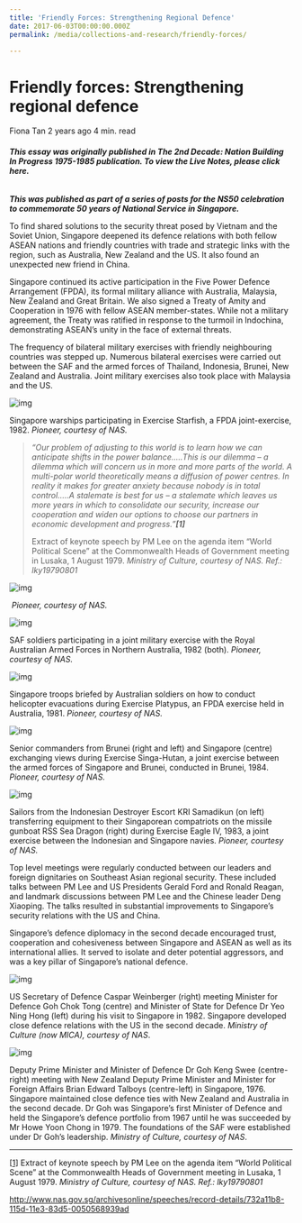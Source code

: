 ```yaml
---
title: 'Friendly Forces: Strengthening Regional Defence'
date: 2017-06-03T00:00:00.000Z
permalink: /media/collections-and-research/friendly-forces/

---
```



# Friendly forces: Strengthening regional defence

Fiona Tan 2 years ago 4 min. read

###### **This essay was originally published in The 2nd Decade: Nation Building In Progress 1975-1985 publication. To view the Live Notes, please click here.**

***This was published as part of a series of posts for the NS50 celebration to commemorate 50 years of National Service in Singapore.*** 

To find shared solutions to the security threat posed by Vietnam and the Soviet Union, Singapore deepened its defence relations with both fellow ASEAN nations and friendly countries with trade and strategic links with the region, such as Australia, New Zealand and the US. It also found an unexpected new friend in China.

Singapore continued its active participation in the Five Power Defence Arrangement (FPDA), its formal military alliance with Australia, Malaysia, New Zealand and Great Britain. We also signed a Treaty of Amity and Cooperation in 1976 with fellow ASEAN member-states. While not a military agreement, the Treaty was ratified in response to the turmoil in Indochina, demonstrating ASEAN’s unity in the face of external threats.

The frequency of bilateral military exercises with friendly neighbouring countries was stepped up. Numerous bilateral exercises were carried out between the SAF and the armed forces of Thailand, Indonesia, Brunei, New Zealand and Australia. Joint military exercises also took place with Malaysia and the US.

![img](/images/blogs/img_599d950a20244.png)

Singapore warships participating in Exercise Starfish, a FPDA joint-exercise, 1982. *Pioneer, courtesy of NAS.*

> *“Our problem of adjusting to this world is to learn how we can anticipate shifts in the power balance…..This is our dilemma – a dilemma which will concern us in more and more parts of the world. A multi-polar world theoretically means a diffusion of power centres. In reality it makes for greater anxiety because nobody is in total control…..A stalemate is best for us – a stalemate which leaves us more years in which to consolidate our security, increase our cooperation and widen our options to choose our partners in economic development and progress.”**[1]***
>
> Extract of keynote speech by PM Lee on the agenda item “World Political Scene” at the Commonwealth Heads of Government meeting in Lusaka, 1 August 1979. *Ministry of Culture, courtesy of NAS. Ref.: lky19790801*

![img](/images/blogs/img_599d95330711d.png)

​                                                                        *Pioneer, courtesy of NAS.*

![img](/images/blogs/img_599d953f7cc90.png)

SAF soldiers participating in a joint military exercise with the Royal Australian Armed Forces in Northern Australia, 1982 (both). *Pioneer, courtesy of NAS.*

 

![img](/images/blogs/img_599d954922a47.png)

Singapore troops briefed by Australian soldiers on how to conduct helicopter evacuations during Exercise Platypus, an FPDA exercise held in Australia, 1981. *Pioneer, courtesy of NAS.*

![img](/images/blogs/img_599d9550d75a2.png)

Senior commanders from Brunei (right and left) and Singapore (centre) exchanging views during Exercise Singa-Hutan, a joint exercise between the armed forces of Singapore and Brunei, conducted in Brunei, 1984. *Pioneer, courtesy of NAS.*

![img](/images/blogs/img_599d9558954ce.png)

Sailors from the Indonesian Destroyer Escort KRI Samadikun (on left) transferring equipment to their Singaporean compatriots on the missile gunboat RSS Sea Dragon (right) during Exercise Eagle IV, 1983, a joint exercise between the Indonesian and Singapore navies. *Pioneer, courtesy of NAS.*

Top level meetings were regularly conducted between our leaders and foreign dignitaries on Southeast Asian regional security. These included talks between PM Lee and US Presidents Gerald Ford and Ronald Reagan, and landmark discussions between PM Lee and the Chinese leader Deng Xiaoping. The talks resulted in substantial improvements to Singapore’s security relations with the US and China.

Singapore’s defence diplomacy in the second decade encouraged trust, cooperation and cohesiveness between Singapore and ASEAN as well as its international allies. It served to isolate and deter potential aggressors, and was a key pillar of Singapore’s national defence.

![img](/images/blogs/img_599d956e8228a.png)

US Secretary of Defence Caspar Weinberger (right) meeting Minister for Defence Goh Chok Tong (centre) and Minister of State for Defence Dr Yeo Ning Hong (left) during his visit to Singapore in 1982. Singapore developed close defence relations with the US in the second decade. *Ministry of Culture (now MICA), courtesy of NAS*.

 

![img](/images/blogs/img_599d9573091ff.png)

Deputy Prime Minister and Minister of Defence Dr Goh Keng Swee (centre-right) meeting with New Zealand Deputy Prime Minister and Minister for Foreign Affairs Brian Edward Talboys (centre-left) in Singapore, 1976. Singapore maintained close defence ties with New Zealand and Australia in the second decade. Dr Goh was Singapore’s first Minister of Defence and held the Singapore’s defence portfolio from 1967 until he was succeeded by Mr Howe Yoon Chong in 1979.  The foundations of the SAF were established under Dr Goh’s leadership. *Ministry of Culture, courtesy of NAS*.

 

------

[[1\]](http://www.nas.gov.sg/blogs/offtherecord/friendly-forces-strengthening-regional-defence/#_ftnref1) Extract of keynote speech by PM Lee on the agenda item “World Political Scene” at the Commonwealth Heads of Government meeting in Lusaka, 1 August 1979. *Ministry of Culture, courtesy of NAS. Ref.: lky19790801*

<http://www.nas.gov.sg/archivesonline/speeches/record-details/732a11b8-115d-11e3-83d5-0050568939ad>